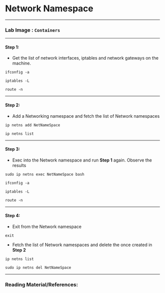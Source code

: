 # **Network Namespace**

---

### **Lab Image : `Containers`**

---

#### Step 1:

* Get the list of network interfaces, iptables and network gateways on the machine.

```commandline
ifconfig -a
```
```commandline
iptables -L
```
```commandline
route -n
```

---

#### Step 2:

* Add a Networking namespace and fetch the list of Network namespaces

```commandline
ip netns add NetNameSpace
```
```commandline
ip netns list
```

---

#### Step 3:

* Exec into the Network namespace and run **Step 1** again. Observe the results

```commandline
sudo ip netns exec NetNameSpace bash
```
```commandline
ifconfig -a
```
```commandline
iptables -L
```
```commandline
route -n
```

---

#### Step 4:

* Exit from the Network namespace

```commandline
exit
```

* Fetch the list of Network namespaces and delete the once created in **Step 2**

```commandline
ip netns list
```
```commandline
sudo ip netns del NetNameSpace
```

---

### Reading Material/References:

